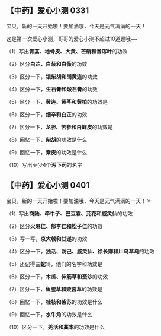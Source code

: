 ## 【中药】爱心小测 0331

宝贝，新的一天开始啦！要加油哦，今天是元气满满的一天！

这是第一次爱心小测，哥哥的爱心小测不超过10道题哦~~

（1）写出**青蒿、地骨皮、大黄、芒硝和番泻叶**的功效

（2）区分**白芷、白蔹和白薇**的功效

（3）区分一下，**银柴胡和胡黄连**的功效

（4）区分一下，**生石膏和煅石膏**的功效

（5）区分一下，**黄连、黄芩和黄柏**的功效是

（6）区分一下，**细辛和白芷**的功效

（7）区分一下，**龙胆、苦参和白鲜皮**的功效是

（8）回忆一下，**柴胡**的功效是什么

（9）回忆一下，**秦皮**的功效是什么

（10）写出至少4个**泻下药**的名字

## 【中药】爱心小测 0401

宝贝，新的一天开始啦！要加油哦，今天是元气满满的一天！☀

（1）写出**商陆、牵牛子、巴豆霜、芫花和威灵仙**的功效

（2）区分**火麻仁、郁李仁和松子仁**的功效

（3）写一写，**京大戟和甘遂**的功效

（4）区分一下，**独活、防己、威灵仙、徐长卿和川乌草乌**的功效

（5）还记得**三蛇**吗，他们的名字和功效是

（6）区分一下，**木瓜、伸筋草和蚕沙**的功效

（7）区分一下，**鱼腥草和败酱草**的功效是

（8）回忆一下，**桂枝和紫苏**的功效是什么

（9）回忆一下，**水牛角**的功效是什么

（10）区分一下，**羌活和藁本**的功效是什么
